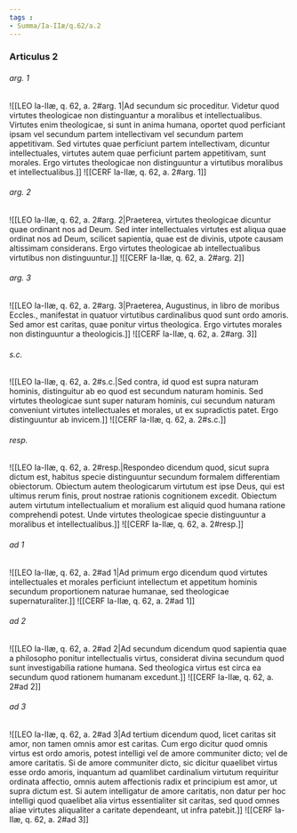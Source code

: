 ```yaml
---
tags : 
- Summa/Ia-IIæ/q.62/a.2
---
```


### Articulus 2

###### arg. 1
![[LEO Ia-IIæ, q. 62, a. 2#arg. 1|Ad secundum sic proceditur. Videtur quod virtutes theologicae non distinguantur a moralibus et intellectualibus. Virtutes enim theologicae, si sunt in anima humana, oportet quod perficiant ipsam vel secundum partem intellectivam vel secundum partem appetitivam. Sed virtutes quae perficiunt partem intellectivam, dicuntur intellectuales, virtutes autem quae perficiunt partem appetitivam, sunt morales. Ergo virtutes theologicae non distinguuntur a virtutibus moralibus et intellectualibus.]]
![[CERF Ia-IIæ, q. 62, a. 2#arg. 1]]

###### arg. 2
![[LEO Ia-IIæ, q. 62, a. 2#arg. 2|Praeterea, virtutes theologicae dicuntur quae ordinant nos ad Deum. Sed inter intellectuales virtutes est aliqua quae ordinat nos ad Deum, scilicet sapientia, quae est de divinis, utpote causam altissimam considerans. Ergo virtutes theologicae ab intellectualibus virtutibus non distinguuntur.]]
![[CERF Ia-IIæ, q. 62, a. 2#arg. 2]]

###### arg. 3
![[LEO Ia-IIæ, q. 62, a. 2#arg. 3|Praeterea, Augustinus, in libro de moribus Eccles., manifestat in quatuor virtutibus cardinalibus quod sunt ordo amoris. Sed amor est caritas, quae ponitur virtus theologica. Ergo virtutes morales non distinguuntur a theologicis.]]
![[CERF Ia-IIæ, q. 62, a. 2#arg. 3]]

###### s.c.
![[LEO Ia-IIæ, q. 62, a. 2#s.c.|Sed contra, id quod est supra naturam hominis, distinguitur ab eo quod est secundum naturam hominis. Sed virtutes theologicae sunt super naturam hominis, cui secundum naturam conveniunt virtutes intellectuales et morales, ut ex supradictis patet. Ergo distinguuntur ab invicem.]]
![[CERF Ia-IIæ, q. 62, a. 2#s.c.]]

###### resp.
![[LEO Ia-IIæ, q. 62, a. 2#resp.|Respondeo dicendum quod, sicut supra dictum est, habitus specie distinguuntur secundum formalem differentiam obiectorum. Obiectum autem theologicarum virtutum est ipse Deus, qui est ultimus rerum finis, prout nostrae rationis cognitionem excedit. Obiectum autem virtutum intellectualium et moralium est aliquid quod humana ratione comprehendi potest. Unde virtutes theologicae specie distinguuntur a moralibus et intellectualibus.]]
![[CERF Ia-IIæ, q. 62, a. 2#resp.]]

###### ad 1
![[LEO Ia-IIæ, q. 62, a. 2#ad 1|Ad primum ergo dicendum quod virtutes intellectuales et morales perficiunt intellectum et appetitum hominis secundum proportionem naturae humanae, sed theologicae supernaturaliter.]]
![[CERF Ia-IIæ, q. 62, a. 2#ad 1]]

###### ad 2
![[LEO Ia-IIæ, q. 62, a. 2#ad 2|Ad secundum dicendum quod sapientia quae a philosopho ponitur intellectualis virtus, considerat divina secundum quod sunt investigabilia ratione humana. Sed theologica virtus est circa ea secundum quod rationem humanam excedunt.]]
![[CERF Ia-IIæ, q. 62, a. 2#ad 2]]

###### ad 3
![[LEO Ia-IIæ, q. 62, a. 2#ad 3|Ad tertium dicendum quod, licet caritas sit amor, non tamen omnis amor est caritas. Cum ergo dicitur quod omnis virtus est ordo amoris, potest intelligi vel de amore communiter dicto; vel de amore caritatis. Si de amore communiter dicto, sic dicitur quaelibet virtus esse ordo amoris, inquantum ad quamlibet cardinalium virtutum requiritur ordinata affectio, omnis autem affectionis radix et principium est amor, ut supra dictum est. Si autem intelligatur de amore caritatis, non datur per hoc intelligi quod quaelibet alia virtus essentialiter sit caritas, sed quod omnes aliae virtutes aliqualiter a caritate dependeant, ut infra patebit.]]
![[CERF Ia-IIæ, q. 62, a. 2#ad 3]]


